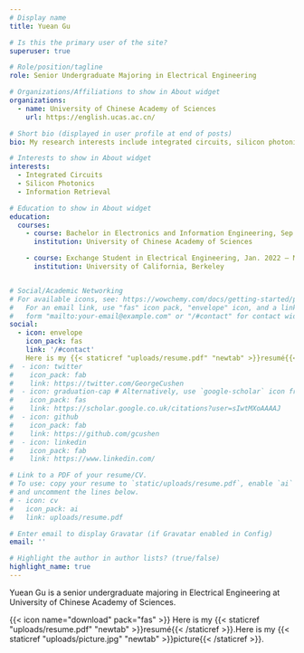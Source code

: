 ```yaml
---
# Display name
title: Yuean Gu

# Is this the primary user of the site?
superuser: true

# Role/position/tagline
role: Senior Undergraduate Majoring in Electrical Engineering

# Organizations/Affiliations to show in About widget
organizations:
  - name: University of Chinese Academy of Sciences
    url: https://english.ucas.ac.cn/

# Short bio (displayed in user profile at end of posts)
bio: My research interests include integrated circuits, silicon photonics and xxx.

# Interests to show in About widget
interests:
  - Integrated Circuits
  - Silicon Photonics
  - Information Retrieval

# Education to show in About widget
education:
  courses:
    - course: Bachelor in Electronics and Information Engineering, Sep. 2019 – Jun. 2023(excepted)
      institution: University of Chinese Academy of Sciences

    - course: Exchange Student in Electrical Engineering, Jan. 2022 – May. 2022
      institution: University of California, Berkeley


# Social/Academic Networking
# For available icons, see: https://wowchemy.com/docs/getting-started/page-builder/#icons
#   For an email link, use "fas" icon pack, "envelope" icon, and a link in the
#   form "mailto:your-email@example.com" or "/#contact" for contact widget.
social:
  - icon: envelope
    icon_pack: fas
    link: '/#contact'
    Here is my {{< staticref "uploads/resume.pdf" "newtab" >}}resumé{{< /staticref >}}.
#  - icon: twitter
#    icon_pack: fab
#    link: https://twitter.com/GeorgeCushen
#  - icon: graduation-cap # Alternatively, use `google-scholar` icon from `ai` icon pack
#    icon_pack: fas
#    link: https://scholar.google.co.uk/citations?user=sIwtMXoAAAAJ
#  - icon: github
#    icon_pack: fab
#    link: https://github.com/gcushen
#  - icon: linkedin
#    icon_pack: fab
#    link: https://www.linkedin.com/

# Link to a PDF of your resume/CV.
# To use: copy your resume to `static/uploads/resume.pdf`, enable `ai` icons in `params.toml`,
# and uncomment the lines below.
# - icon: cv
#   icon_pack: ai
#   link: uploads/resume.pdf

# Enter email to display Gravatar (if Gravatar enabled in Config)
email: ''

# Highlight the author in author lists? (true/false)
highlight_name: true
---
```


Yuean Gu is a senior undergraduate majoring in Electrical Engineering at University of Chinese Academy of Sciences. 

{{< icon name="download" pack="fas" >}} Here is my {{< staticref "uploads/resume.pdf" "newtab" >}}resumé{{< /staticref >}}.Here is my {{< staticref "uploads/picture.jpg" "newtab" >}}picture{{< /staticref >}}.
